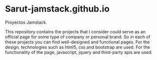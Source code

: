 # Sarut-jamstack.github.io
Proyectos Jamstack.

This repository contains the projects that I consider could serve as an official page for some type of company or personal brand. So in each of these projects you can find well-designed and functional pages. For the design, technologies such as html5, css and bootstrap are used. For the functionality of the page, javascript, jquery and third-party apis are used.
